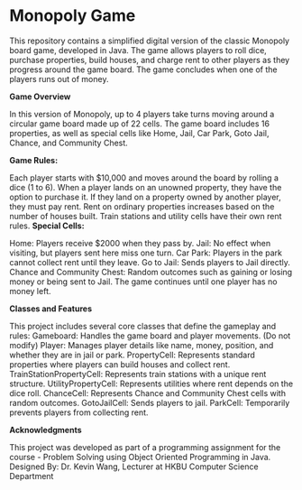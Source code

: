 # Monopoly Game


This repository contains a simplified digital version of the classic Monopoly board game, developed in Java. The game allows players to roll dice, purchase properties, build houses, and charge rent to other players as they progress around the game board. The game concludes when one of the players runs out of money.

**Game Overview**

In this version of Monopoly, up to 4 players take turns moving around a circular game board made up of 22 cells. The game board includes 16 properties, as well as special cells like Home, Jail, Car Park, Goto Jail, Chance, and Community Chest.

**Game Rules:**

Each player starts with $10,000 and moves around the board by rolling a dice (1 to 6).
When a player lands on an unowned property, they have the option to purchase it. If they land on a property owned by another player, they must pay rent.
Rent on ordinary properties increases based on the number of houses built. Train stations and utility cells have their own rent rules.
**Special Cells:**

Home: Players receive $2000 when they pass by.
Jail: No effect when visiting, but players sent here miss one turn.
Car Park: Players in the park cannot collect rent until they leave.
Go to Jail: Sends players to Jail directly.
Chance and Community Chest: Random outcomes such as gaining or losing money or being sent to Jail.
The game continues until one player has no money left.

**Classes and Features**

This project includes several core classes that define the gameplay and rules:
Gameboard: Handles the game board and player movements. (Do not modify)
Player: Manages player details like name, money, position, and whether they are in jail or park.
PropertyCell: Represents standard properties where players can build houses and collect rent.
TrainStationPropertyCell: Represents train stations with a unique rent structure.
UtilityPropertyCell: Represents utilities where rent depends on the dice roll.
ChanceCell: Represents Chance and Community Chest cells with random outcomes.
GotoJailCell: Sends players to jail.
ParkCell: Temporarily prevents players from collecting rent.

**Acknowledgments**

This project was developed as part of a programming assignment for the course - Problem Solving using Object Oriented Programming in Java.
Designed By: Dr. Kevin Wang, Lecturer at HKBU Computer Science Department
